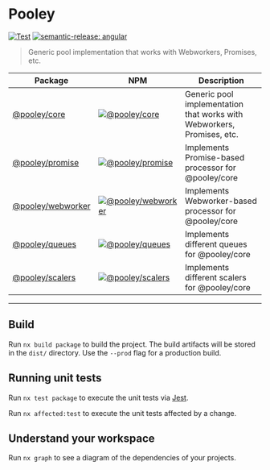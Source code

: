 # Pooley

[![Test](https://github.com/gund/pooley/actions/workflows/test.yml/badge.svg)](https://github.com/gund/pooley/actions/workflows/test.yml)
[![semantic-release: angular](https://img.shields.io/badge/semantic--release-angular-e10079?logo=semantic-release)](https://github.com/semantic-release/semantic-release)

> Generic pool implementation that works with Webworkers, Promises, etc.

| Package                                  | NPM                                                                                                                    | Description                                                            |
| ---------------------------------------- | ---------------------------------------------------------------------------------------------------------------------- | ---------------------------------------------------------------------- |
| [@pooley/core](/packages/core)           | [![@pooley/core](https://badge.fury.io/js/@pooley%2Fcore.svg)](https://badge.fury.io/js/@pooley%2Fcore)                | Generic pool implementation that works with Webworkers, Promises, etc. |
| [@pooley/promise](/packages/promise)     | [![@pooley/promise](https://badge.fury.io/js/@pooley%2Fpromise.svg)](https://badge.fury.io/js/@pooley%2Fpromise)       | Implements Promise-based processor for @pooley/core                    |
| [@pooley/webworker](/packages/webworker) | [![@pooley/webworker](https://badge.fury.io/js/@pooley%2Fwebworker.svg)](https://badge.fury.io/js/@pooley%2Fwebworker) | Implements Webworker-based processor for @pooley/core                  |
| [@pooley/queues](/packages/queues)       | [![@pooley/queues](https://badge.fury.io/js/@pooley%2Fqueues.svg)](https://badge.fury.io/js/@pooley%2Fqueues)          | Implements different queues for @pooley/core                           |
| [@pooley/scalers](/packages/scalers)     | [![@pooley/scalers](https://badge.fury.io/js/@pooley%2Fscalers.svg)](https://badge.fury.io/js/@pooley%2Fscalers)       | Implements different scalers for @pooley/core                          |

---

## Build

Run `nx build package` to build the project. The build artifacts will be stored in the `dist/` directory. Use the `--prod` flag for a production build.

## Running unit tests

Run `nx test package` to execute the unit tests via [Jest](https://jestjs.io).

Run `nx affected:test` to execute the unit tests affected by a change.

## Understand your workspace

Run `nx graph` to see a diagram of the dependencies of your projects.
